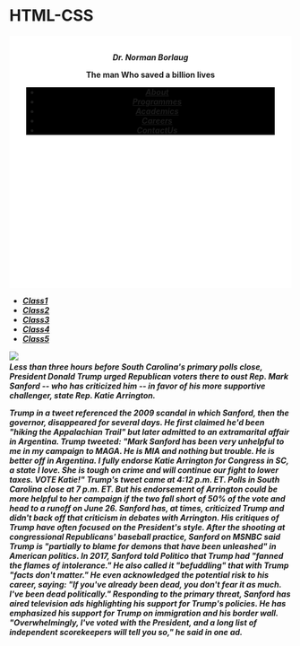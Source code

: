 # HTML-CSS


<!DOCTYPE html>

<head>
<style>

body,html{
height:1240px;
width:1240px;
background-color:black;
}
 .header{
height:10%;
background-color:white;
padding:30px;

}

 .footer{
height:20%;
color:white;

background-color:grey;
}


li{
display:inline-block;
margin:10px;
padding:10px;
color:black;
text-align:center;
background-color:#CCC;

}

#mid{
display: block;
    margin-left: auto;
    margin-right: auto 
}

.main{
text-align: center;
color:white;
}


</style>
</head>


<html>
<title>My tribute</title>
<body>
<div class="header"  style="text-align:center"><strong><i>Dr. Norman Borlaug</i><strong>
<br>

The man Who saved a billion lives
<br>
<ul style="background-color:black"><i>
<a href="#"><li>About</li></a>
<a href="#"><li>Programmes</li></a>
<a href="#"><li>Academics</li></a>
<a href="#"><li>Careers</li></a>
<a href="#"><li>ContactUs</li></a>
</i>
</ul>

</div>


<div class="footer" style="font-color:white";>
<ul><i>
<a href="#"><li>Class1</li></a>
<a href="#"><li>Class2</li></a>
<a href="#"><li>Class3</li></a>
<a href="#"><li>Class4</li></a>
<a href="#"><li>Class5</li></a>
</i>
</ul>




</div>

<div class="main">
<a href="#"><img id="mid" src="\\asiapac.nom\home\userdata\MUM\CORP03\jainppra\Desktop\My Data\Others\tribute.jpg" alt:TRIBUTR IMAGE><a>

<br>
<i>
Less than three hours before South Carolina's primary polls close, President Donald Trump urged Republican voters there to oust Rep. Mark Sanford -- who has criticized him -- in favor of his more supportive challenger, state Rep. Katie Arrington.

Trump in a tweet referenced the 2009 scandal in which Sanford, then the governor, disappeared for several days. He first claimed he'd been "hiking the Appalachian Trail" but later admitted to an extramarital affair in Argentina.
Trump tweeted: "Mark Sanford has been very unhelpful to me in my campaign to MAGA. He is MIA and nothing but trouble. He is better off in Argentina. I fully endorse Katie Arrington for Congress in SC, a state I love. She is tough on crime and will continue our fight to lower taxes. VOTE Katie!"
Trump's tweet came at 4:12 p.m. ET. Polls in South Carolina close at 7 p.m. ET.
But his endorsement of Arrington could be more helpful to her campaign if the two fall short of 50% of the vote and head to a runoff on June 26.
Sanford has, at times, criticized Trump and didn't back off that criticism in debates with Arrington.
His critiques of Trump have often focused on the President's style.
After the shooting at congressional Republicans' baseball practice, Sanford on MSNBC said Trump is "partially to blame for demons that have been unleashed" in American politics.
In 2017, Sanford told Politico that Trump had "fanned the flames of intolerance." He also called it "befuddling" that with Trump "facts don't matter."
He even acknowledged the potential risk to his career, saying: "If you've already been dead, you don't fear it as much. I've been dead politically."
Responding to the primary threat, Sanford has aired television ads highlighting his support for Trump's policies. He has emphasized his support for Trump on immigration and his border wall.
"Overwhelmingly, I've voted with the President, and a long list of independent scorekeepers will tell you so," he said in one ad.
</i>
</div>


</body>
</html>
